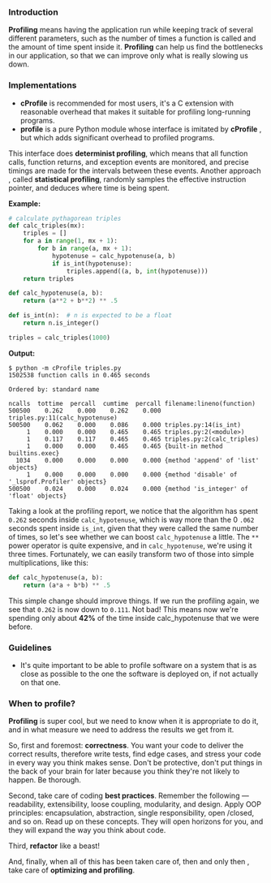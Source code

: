 ### Introduction

**Profiling** means having the application run while keeping track of several
different parameters, such as the number of times a function is called and
the amount of time spent inside it. **Profiling** can help us find the
bottlenecks in our application, so that we can improve only what is really
slowing us down.

### Implementations
- **cProfile** is recommended for most users, it's a C extension with reasonable
 overhead that makes it suitable for profiling long-running programs.
- **profile** is a pure Python module whose interface is imitated by
 **cProfile** , but which adds significant overhead to profiled programs.

This interface does **determinist profiling**, which means that all function
calls, function returns, and exception events are monitored, and precise
timings are made for the intervals between these events. Another approach
, called **statistical profiling**, randomly samples the effective instruction
pointer, and deduces where time is being spent.

**Example:**

```python
# calculate pythagorean triples
def calc_triples(mx):
    triples = []
    for a in range(1, mx + 1):
        for b in range(a, mx + 1):
            hypotenuse = calc_hypotenuse(a, b)
            if is_int(hypotenuse):
                triples.append((a, b, int(hypotenuse)))
    return triples

def calc_hypotenuse(a, b):
    return (a**2 + b**2) ** .5

def is_int(n):  # n is expected to be a float
    return n.is_integer()

triples = calc_triples(1000)
```

**Output:**
```text
$ python -m cProfile triples.py
1502538 function calls in 0.465 seconds

Ordered by: standard name

ncalls  tottime  percall  cumtime  percall filename:lineno(function)
500500    0.262    0.000    0.262    0.000 triples.py:11(calc_hypotenuse)
500500    0.062    0.000    0.086    0.000 triples.py:14(is_int)
     1    0.000    0.000    0.465    0.465 triples.py:2(<module>)
     1    0.117    0.117    0.465    0.465 triples.py:2(calc_triples)
     1    0.000    0.000    0.465    0.465 {built-in method builtins.exec}
  1034    0.000    0.000    0.000    0.000 {method 'append' of 'list' objects}
     1    0.000    0.000    0.000    0.000 {method 'disable' of '_lsprof.Profiler' objects}
500500    0.024    0.000    0.024    0.000 {method 'is_integer' of 'float' objects}
```

Taking a look at the profiling report, we notice that the algorithm has
spent `0.262` seconds inside `calc_hypotenuse`, which is way more than the 0
`.062` seconds spent inside `is_int`, given that they were called the same
number of times, so let's see whether we can boost `calc_hypotenuse` a little.
The `**` power operator is quite expensive, and in `calc_hypotenuse`, we're
using it three times. Fortunately, we can easily transform two of those into
simple multiplications, like this:

```python
def calc_hypotenuse(a, b): 
    return (a*a + b*b) ** .5 
```

This simple change should improve things. If we run the profiling again, we
see that `0.262` is now down to `0.111`. Not bad! This means now we're
spending only about **42%** of the time inside calc_hypotenuse that we were
before.

### Guidelines

- It's quite important to be able to profile software on a system that is as
close as possible to the one the software is deployed on, if not actually
on that one.

### When to profile?

**Profiling** is super cool, but we need to know when it is appropriate to do
it, and in what measure we need to address the results we get from it.

So, first and foremost: **correctness**. You want your code to deliver the
correct results, therefore write tests, find edge cases, and stress your
code in every way you think makes sense. Don't be protective, don't put
things in the back of your brain for later because you think they're not
likely to happen. Be thorough.

Second, take care of coding **best practices**. Remember the following
—readability, extensibility, loose coupling, modularity, and design. Apply
OOP principles: encapsulation, abstraction, single responsibility, open
/closed, and so on. Read up on these concepts. They will open horizons for
you, and they will expand the way you think about code.

Third, **refactor** like a beast!

And, finally, when all of this has been taken care of, then and only then
, take care of **optimizing and profiling**.
